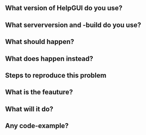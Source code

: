 <!-- Before making a issue, make sure, if you have tried the following things -->
<!-- * Do you use the latest version of HelpGUI? -->
<!-- * What serverversion do you use? 1.7 will not be supported -->
<!-- * If /help doesn't work: Make sure, that there isn't another plugin, that uses /help -->

<!-- If none of this steps solved your problem, make a issue, by using this format here: -->
## What version of HelpGUI do you use?
<!-- "Latest" is not a valid answer! -->

## What serverversion and -build do you use?
<!-- "Latest" is not a valid answer! -->
<!-- The format could be like this: Spigot 1.12.2-R0.1-SNAPSHOT -->

## What should happen?

## What does happen instead?

## Steps to reproduce this problem

<!-- Use the follwing format, if you want to SUGGEST A FEAUTURE -->
<!-- Make sure, to add a "Suggestion:" in the title. That way, it's easier to me, to see suggestions -->
## What is the feauture?

## What will it do?

## Any code-example?
<!-- Any examples on how (and maybe where) to implement that? -->
<!-- You could also make a Pull request of course... -->
